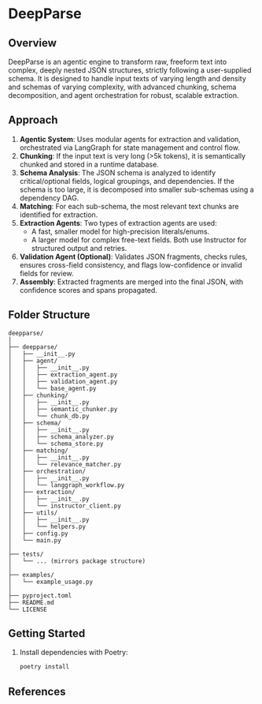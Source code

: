 # DeepParse

## Overview
DeepParse is an agentic engine to transform raw, freeform text into complex, deeply nested JSON structures, strictly following a user-supplied schema. It is designed to handle input texts of varying length and density and schemas of varying complexity, with advanced chunking, schema decomposition, and agent orchestration for robust, scalable extraction.

## Approach

1. **Agentic System**: Uses modular agents for extraction and validation, orchestrated via LangGraph for state management and control flow.
2. **Chunking**: If the input text is very long (>5k tokens), it is semantically chunked and stored in a runtime database.
3. **Schema Analysis**: The JSON schema is analyzed to identify critical/optional fields, logical groupings, and dependencies. If the schema is too large, it is decomposed into smaller sub-schemas using a dependency DAG.
4. **Matching**: For each sub-schema, the most relevant text chunks are identified for extraction.
5. **Extraction Agents**: Two types of extraction agents are used:
    - A fast, smaller model for high-precision literals/enums.
    - A larger model for complex free-text fields.
   Both use Instructor for structured output and retries.
6. **Validation Agent (Optional)**: Validates JSON fragments, checks rules, ensures cross-field consistency, and flags low-confidence or invalid fields for review.
7. **Assembly**: Extracted fragments are merged into the final JSON, with confidence scores and spans propagated.

## Folder Structure

```
deepparse/
│
├── deepparse/
│   ├── __init__.py
│   ├── agent/
│   │   ├── __init__.py
│   │   ├── extraction_agent.py
│   │   ├── validation_agent.py
│   │   └── base_agent.py
│   ├── chunking/
│   │   ├── __init__.py
│   │   ├── semantic_chunker.py
│   │   └── chunk_db.py
│   ├── schema/
│   │   ├── __init__.py
│   │   ├── schema_analyzer.py
│   │   └── schema_store.py
│   ├── matching/
│   │   ├── __init__.py
│   │   └── relevance_matcher.py
│   ├── orchestration/
│   │   ├── __init__.py
│   │   └── langgraph_workflow.py
│   ├── extraction/
│   │   ├── __init__.py
│   │   └── instructor_client.py
│   ├── utils/
│   │   ├── __init__.py
│   │   └── helpers.py
│   ├── config.py
│   └── main.py
│
├── tests/
│   └── ... (mirrors package structure)
│
├── examples/
│   └── example_usage.py
│
├── pyproject.toml
├── README.md
└── LICENSE
```

## Getting Started

1. Install dependencies with Poetry:
   ```bash
   poetry install
   ```

## References
